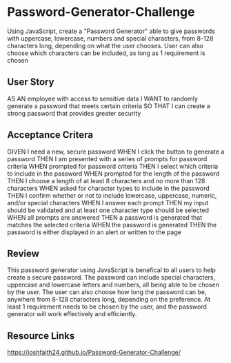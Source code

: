 # Password-Generator-Challenge
Using JavaScript, create a "Password Generator" able to give passwords with uppercase, lowercase, numbers and special characters, from 8-128 characters long, depending on what the user chooses. User can also choose which characters can be included, as long as 1 requirement is chosen

## User Story
AS AN employee with access to sensitive data
I WANT to randomly generate a password that meets certain criteria
SO THAT I can create a strong password that provides greater security

## Acceptance Critera 
GIVEN I need a new, secure password
WHEN I click the button to generate a password
THEN I am presented with a series of prompts for password criteria
WHEN prompted for password criteria
THEN I select which criteria to include in the password
WHEN prompted for the length of the password
THEN I choose a length of at least 8 characters and no more than 128 characters
WHEN asked for character types to include in the password
THEN I confirm whether or not to include lowercase, uppercase, numeric, and/or special characters
WHEN I answer each prompt
THEN my input should be validated and at least one character type should be selected
WHEN all prompts are answered
THEN a password is generated that matches the selected criteria
WHEN the password is generated
THEN the password is either displayed in an alert or written to the page

## Review
This password generator using JavaScript is benefical to all users to help create a secure password.
The password can include special characters, uppercase and lowercase letters and numbers, all being able
to be chosen by the user. The user can also choose how long the password can be, anywhere from 8-128 
characters long, depending on the preference. At least 1 requirement needs to be chosen by the user, and the password 
generator will work effectively and efficiently. 

## Resource Links
https://joshfaith24.github.io/Password-Generator-Challenge/

